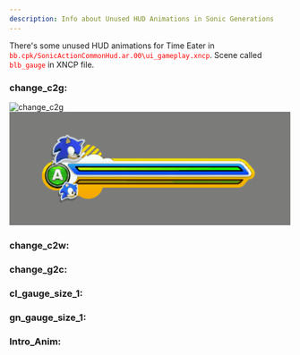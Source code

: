 ```yaml
---
description: Info about Unused HUD Animations in Sonic Generations
---
```

There's some unused HUD animations for Time Eater in <code style="color:red;">bb.cpk/SonicActionCommonHud.ar.00\ui_gameplay.xncp</code>.
Scene called <code style="color:red;">blb_gauge</code> in XNCP file.
### change_c2g:
![change_c2g](https://github.com/TheExentist151/HedgeDocs.github.io/tree/main/docs/discoveries/bb/hudanims/assets/GensTCRF_XNCP_blb_gauge_change_c2g.gif)
<img src="assets/GensTCRF_XNCP_blb_gauge_change_c2g.gif" alt="change_c2g">

### change_c2w:

### change_g2c:

### cl_gauge_size_1:

### gn_gauge_size_1:

### Intro_Anim:
